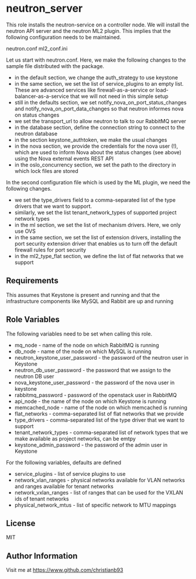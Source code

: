 neutron_server
=========

This role installs the neutron-service on a controller node. We will install the neutron API server and the neutron ML2 plugin. This implies that the following configuration needs to be maintained.

neutron.conf
ml2_conf.ini

Let us start with neutron.conf. Here, we make the following changes to the sample file distributed with the package.

* in the default section, we change the auth_strategy to use keystone
* in the same section, we set the list of service_plugins to an empty list. These are advanced services like firewall-as-a-service or load-balancer-as-a-service that we will not need in this simple setup
* still in the defaults section, we set notify_nova_on_port_status_changes and notify_nova_on_port_data_changes so that neutron informes nova on status changes
* we set the transport_url to allow neutron to talk to our RabbitMQ server
* in the database section, define the connection string to connect to the neutron database
* in the section keystone_authtoken, we make the usual changes
* in the nova section, we provide the credentials for the nova user (!), which are used to inform Nova about the status changes (see above) using the Nova external events REST API
* in the oslo_concurrency section, we set the path to the directory in which lock files are stored


In the second configuration file which is used by the ML plugin, we need the following changes.

* we set the type_drivers field to a comma-separated list of the type drivers that we want to support.
* similarly, we set the list tenant_network_types of supported project network types
* in the ml section, we set the list of mechanism drivers. Here, we only use OVS
* in the same section, we set the list of extension drivers, installing the port security extension driver that enables us to turn off the default firewall rules for port security
* in the ml2_type_flat section, we define the list of flat networks that we support



Requirements
------------

This assumes that Keystone is present and running and that the infrastructure components like MySQL and Rabbit are up and running

Role Variables
--------------

The following variables need to be set when calling this role.

* mq_node - name of the node on which RabbitMQ is running
* db_node - name of the node on which MySQL is running
* neutron_keystone_user_password - the password of the neutron user in Keystone
* neutron_db_user_password - the password that we assign to the neutron DB user
* nova_keystone_user_password - the password of the nova user in keystone
* rabbitmq_password - password of the openstack user in RabbitMQ
* api_node - the name of the node on which Keystone is running
* memcached_node - name of the node on which memcached is running
* flat_networks - comma-separated list of flat networks that we provide
* type_drivers - comma-separated list of the type driver that we want to support
* tenant_network_types - comma-separated list of network types that we make available as project networks, can be emtpy
* keystone_admin_password - the password of the admin user in Keystone


For the following variables, defaults are defined

* service_plugins - list of service plugins to use
* network_vlan_ranges - physical networks available for VLAN networks and ranges available for tenant networks 
* network_vxlan_ranges - list of ranges that can be used for the VXLAN ids of tenant networks
* physical_network_mtus - list of specific network to MTU mappings




License
-------

MIT

Author Information
------------------

Visit me at https://www.github.com/christianb93
